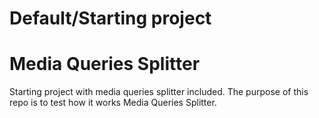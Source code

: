 # Default/Starting project

# Media Queries Splitter

Starting project with media queries splitter included. The purpose of this repo is to test how it works Media Queries Splitter.